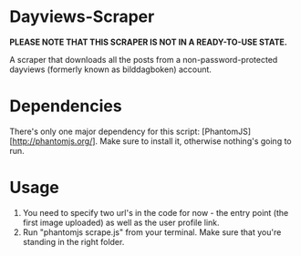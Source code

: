 Dayviews-Scraper
================

**PLEASE NOTE THAT THIS SCRAPER IS NOT IN A READY-TO-USE STATE.**

A scraper that downloads all the posts from a non-password-protected dayviews (formerly known as bilddagboken) account.

# Dependencies
There's only one major dependency for this script: [PhantomJS][http://phantomjs.org/]. Make sure to install it, otherwise nothing's going to run.

# Usage
1. You need to specify two url's in the code for now - the entry point (the first image uploaded) as well as the user profile link.
2. Run "phantomjs scrape.js" from your terminal. Make sure that you're standing in the right folder.
